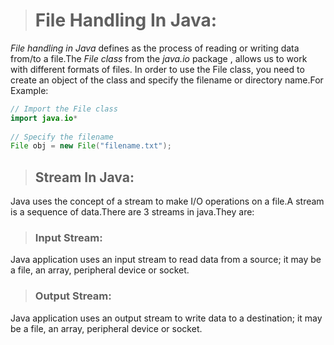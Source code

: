 > # File Handling In Java:

*File handling in Java* defines as the process of reading or writing data from/to a file.The *File class* from the *java.io* package , allows us to work with different formats of files. In order to use the File class, you need to create an object of the class and specify the filename or directory name.For Example:
```java
// Import the File class
import java.io*
 
// Specify the filename
File obj = new File("filename.txt");
```
> ## Stream In Java:
Java uses the concept of a stream to make I/O operations on a file.A stream is a sequence of data.There are 3 streams in java.They are:

> ### Input Stream:
Java application uses an input stream to read data from a source; it may be a file, an array, peripheral device or socket.

> ### Output Stream:
Java application uses an output stream to write data to a destination; it may be a file, an array, peripheral device or socket.

